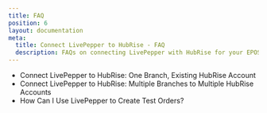 ```yaml
---
title: FAQ
position: 6
layout: documentation
meta:
  title: Connect LivePepper to HubRise - FAQ
  description: FAQs on connecting LivePepper with HubRise for your EPOS to work with other apps as a cohesive whole. Connect apps and synchronise your data.
---
```


- <Link to="/apps/livepepper/faqs/connect-site-to-existing-hubrise-account/">Connect LivePepper to HubRise: One Branch, Existing HubRise Account</Link>
- <Link to="/apps/livepepper/faqs/connect-branches-hubrise-accounts/">Connect LivePepper to HubRise: Multiple Branches to Multiple HubRise Accounts</Link>
- <Link to="/apps/livepepper/faqs/use-livepepper-to-create-test-orders/">How Can I Use LivePepper to Create Test Orders?</Link>
